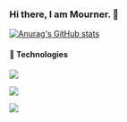 ### Hi there, I am Mourner. 👋

[![Anurag's GitHub stats](https://github-readme-stats-xcm1115.vercel.app/api?username=xcm1115&show_icons=true&theme=default)](https://github.com/anuraghazra/github-readme-stats)

#### 🍟 Technologies

<p align="left">
  <a href="https://skillicons.dev">
    <img src="https://skillicons.dev/icons?i=ts,js,html,css,react,vue,vite,webpack,tailwind" />
  </a>
</p>
<p align="left">
  <a href="https://skillicons.dev">
    <img src="https://skillicons.dev/icons?i=nodejs,go,express,mongodb,mysql" />
  </a>
</p>
<p align="left">
  <a href="https://skillicons.dev">
    <img src="https://skillicons.dev/icons?i=vscode,linux,bash,git,github,stackoverflow,docker,vercel,figma,md" />
  </a>
</p>

<!--
**xcm1115/xcm1115** is a ✨ _special_ ✨ repository because its `README.md` (this file) appears on your GitHub profile.

Here are some ideas to get you started:

- 🔭 I’m currently working on ...
- 🌱 I’m currently learning ...
- 👯 I’m looking to collaborate on ...
- 🤔 I’m looking for help with ...
- 💬 Ask me about ...
- 📫 How to reach me: ...
- 😄 Pronouns: ...
- ⚡ Fun fact: ...
-->
